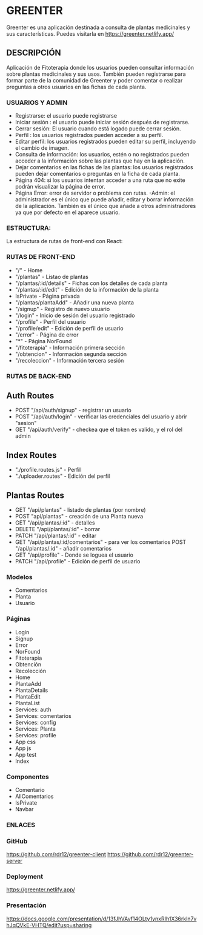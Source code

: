 # GREENTER
Greenter es una aplicación destinada a consulta de plantas medicinales y sus características.
Puedes visitarla en https://greenter.netlify.app/

## DESCRIPCIÓN

Aplicación de Fitoterapia donde los usuarios pueden consultar información sobre plantas medicinales y sus usos. También pueden registrarse para formar parte de la comunidad de Greenter y poder comentar o realizar preguntas a otros usuarios en las fichas de cada planta.

### USUARIOS Y ADMIN

- Registrarse: el usuario puede registrarse
- Iniciar sesión : el usuario puede iniciar sesión después de registrarse.
- Cerrar sesión: El usuario cuando está logado puede cerrar sesión.
- Perfil : los usuarios registrados pueden acceder a su perfil.
- Editar perfil: los usuarios registrados pueden editar su perfil, incluyendo el cambio de imagen.
- Consulta de información: los usuarios, estén o no registrados pueden acceder a la información sobre las plantas que hay en la aplicación.
- Dejar comentarios en las fichas de las plantas: los usuarios registrados pueden dejar comentarios o preguntas en la ficha de cada planta.
- Página 404: si los usuarios intentan acceder a una ruta que no exite podrán visualizar la página de error.
- Página Error: error de servidor o problema con rutas.
-Admin: el administrador es el único que puede añadir, editar y borrar información de la aplicación. También es el único que añade a otros administradores ya que por defecto en el aparece usuario.

### ESTRUCTURA: 

La estructura de rutas de front-end con React:

### RUTAS DE FRONT-END

- "/" - Home 
- "/plantas" - Listao de plantas
- "/plantas/:id/details" - Fichas con los detalles de cada planta
- "/plantas/:id/edit" - Edición de la información de la planta
- IsPrivate - Página privada
- "/plantas/plantaAdd" - Añadir una nueva planta
- "/signup" - Registro de nuevo usuario
- "/login" - Inicio de sesión del usuario registrado
- "/profile" - Perfil del usuario
- "/profile/edit" - Edición de perfil de usuario
- "/error" - Página de error
- "*"  - Página  NorFound
- "/fitoterapia" - Información primera sección
- "/obtencion" - Información segunda sección
- "/recoleccion" - Información tercera sesión
       
        
### RUTAS DE BACK-END

## Auth Routes
- POST "/api/auth/signup" - registrar un usuario
- POST "/api/auth/login" - verificar las credenciales del usuario y abrir "sesion"
- GET "/api/auth/verify" - checkea que el token es valido, y el rol del admin
## Index Routes
- "./profile.routes.js" - Perfil
- "./uploader.routes" - Edición del perfil

## Plantas Routes
- GET "/api/plantas" - listado de plantas (por nombre)
- POST "api/plantas" - creación de una Planta nueva
- GET "/api/plantas/:id" - detalles
- DELETE "/api/plantas/:id" - borrar
- PATCH "/api/plantas/:id" - editar
- GET "/api/plantas/:id/comentarios" - para ver los comentarios
POST "/api/plantas/:id" - añadir comentarios 
- GET "/api/profile" - Donde se loguea el usuario
- PATCH "/api/profile" - Edición de perfil de usuario

### Modelos
- Comentarios
- Planta
- Usuario

### Páginas

- Login
- Signup
- Error
- NorFound
- Fitoterapia
- Obtención
- Recolección
- Home
- PlantaAdd
- PlantaDetails
- PlantaEdit
- PlantaList
- Services: auth
- Services: comentarios
- Services: config
- Services: Planta
- Services: profile
- App css
- App js
- App test
- Index

### Componentes
- Comentario
- AllComentarios
- IsPrivate
- Navbar

### ENLACES

### GitHub

https://github.com/rdr12/greenter-client
https://github.com/rdr12/greenter-server

### Deployment

https://greenter.netlify.app/

### Presentación
https://docs.google.com/presentation/d/13fJhVAvf14OLty1ynxRIh1X36rkln7vhJqQVkE-VHTQ/edit?usp=sharing


